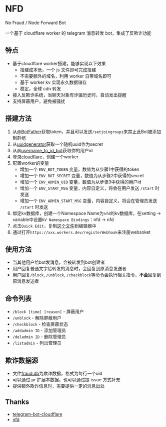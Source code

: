 # NFD
No Fraud / Node Forward Bot

一个基于 cloudflare worker 的 telegram 消息转发 bot，集成了反欺诈功能

## 特点
  - 基于cloudflare worker搭建，能够实现以下效果
    - 搭建成本低，一个 js 文件即可完成搭建
    - 不需要额外的域名，利用 worker 自带域名即可
    - 基于 worker kv 实现永久数据储存
    - 稳定，全球 cdn 转发
  - 接入反欺诈系统，当聊天对象有诈骗历史时，自动发出提醒
  - 支持屏蔽用户，避免被骚扰

## 搭建方法
1. 从[@BotFather](https://t.me/BotFather)获取token，并且可以发送`/setjoingroups`来禁止此Bot被添加到群组
2. 从[uuidgenerator](https://www.uuidgenerator.net/)获取一个随机uuid作为secret
3. 从[@username_to_id_bot](https://t.me/username_to_id_bot)获取你的用户id
4. 登录[cloudflare](https://workers.cloudflare.com/)，创建一个worker
5. 配置worker的变量
    - 增加一个 `ENV_BOT_TOKEN` 变量，数值为从步骤1中获得的token
    - 增加一个 `ENV_BOT_SECRET` 变量，数值为从步骤2中获得的secret
    - 增加一个 `ENV_ADMIN_UID` 变量，数值为从步骤3中获得的用户id
    - 增加一个 `ENV_START_MSG` 变量，内容自定义，将会在用户发送 `/start` 时发送
    - 增加一个 `ENV_ADMIN_START_MSG` 变量，内容自定义，将会在管理员发送 `/start` 时发送
6. 绑定kv数据库，创建一个Namespace Name为`nfd`的kv数据库，在setting -> variable中设置`KV Namespace Bindings`：nfd -> nfd
7. 点击`Quick Edit`，复制[这个文件](./worker.js)到编辑器中
8. 通过打开`https://xxx.workers.dev/registerWebhook`来注册websoket

## 使用方法
  - 当其他用户给bot发消息，会被转发到bot创建者
  - 用户回复普通文字给转发的消息时，会回复到原消息发送者
  - 用户回复`/block`, `/unblock`, `/checkblock`等命令会执行相关指令，**不会**回复到原消息发送者

## 命令列表
  - `/block [time] [reason]` - 屏蔽用户
  - `/unblock` - 解除屏蔽用户
  - `/checkblock` - 检查屏蔽状态
  - `/addadmin ID` - 添加管理员
  - `/deladmin ID` - 删除管理员
  - `/listadmin` - 列出管理员

## 欺诈数据源
  - 文件[fraud.db](./fraud.db)为欺诈数据，格式为每行一个uid
  - 可以通过 pr 扩展本数据，也可以通过提 issue 方式补充
  - 提供额外欺诈信息时，需要提供一定的消息出处

## Thanks
 - [telegram-bot-cloudflare](https://github.com/cvzi/telegram-bot-cloudflare)
 - [nfd](https://github.com/LloydAsp/nfd)
